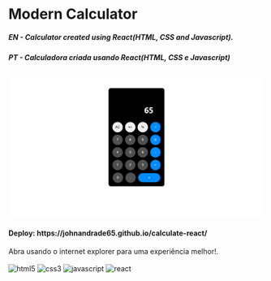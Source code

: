 # Modern Calculator
<h5>EN - Calculator created using React(HTML, CSS and Javascript).</h5>
<h5>PT - Calculadora criada usando React(HTML, CSS e Javascript)</h5>
<img src="./public/readme.png" alt="Screen Capture">
<h4>Deploy: https://johnandrade65.github.io/calculate-react/</h4>
Abra usando o internet explorer para uma experiência melhor!.
﻿<div style="display: inline_block"><br/>
  <img alt="html5" src="https://img.shields.io/badge/HTML5-E34F26?style=for-the-badge&logo=html5&logoColor=white"/>
  <img alt="css3" src="https://img.shields.io/badge/CSS3-1572B6?style=for-the-badge&logo=css3&logoColor=white"/>
  <img alt="javascript" src="https://img.shields.io/badge/JavaScript-323330?style=for-the-badge&logo=javascript&logoColor=F7DF1E"/>
  <img alt="react" src="https://img.shields.io/badge/React-20232A?style=for-the-badge&logo=react&logoColor=61DAFB"/>
</div>
